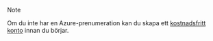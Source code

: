 > [!NOTE]
> Om du inte har en Azure-prenumeration kan du skapa ett [kostnadsfritt konto](https://azure.microsoft.com/free/?azure-portal=true) innan du börjar.